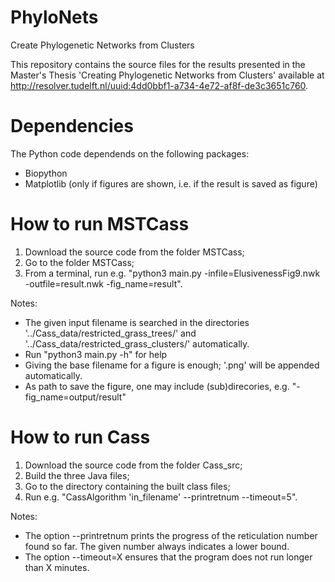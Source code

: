 # PhyloNets
Create Phylogenetic Networks from Clusters

This repository contains the source files for the results presented in the Master's Thesis 'Creating Phylogenetic Networks from Clusters' available at http://resolver.tudelft.nl/uuid:4dd0bbf1-a734-4e72-af8f-de3c3651c760.

# Dependencies
The Python code dependends on the following packages:
- Biopython
- Matplotlib (only if figures are shown, i.e. if the result is saved as figure)

# How to run MSTCass
1. Download the source code from the folder MSTCass;
2. Go to the folder MSTCass;
3. From a terminal, run e.g. "python3 main.py -infile=ElusivenessFig9.nwk -outfile=result.nwk -fig_name=result".

Notes:
- The given input filename is searched in the directories '../Cass_data/restricted_grass_trees/' and '../Cass_data/restricted_grass_clusters/' automatically.
- Run "python3 main.py -h" for help
- Giving the base filename for a figure is enough; '.png' will be appended automatically.
- As path to save the figure, one may include (sub)direcories, e.g. "-fig_name=output/result"

# How to run Cass
1. Download the source code from the folder Cass_src;
2. Build the three Java files;
3. Go to the directory containing the built class files;
4. Run e.g. "CassAlgorithm 'in_filename' --printretnum --timeout=5".

Notes:
- The option --printretnum prints the progress of the reticulation number found so far. The given number always indicates a lower bound.
- The option --timeout=X ensures that the program does not run longer than X minutes.
